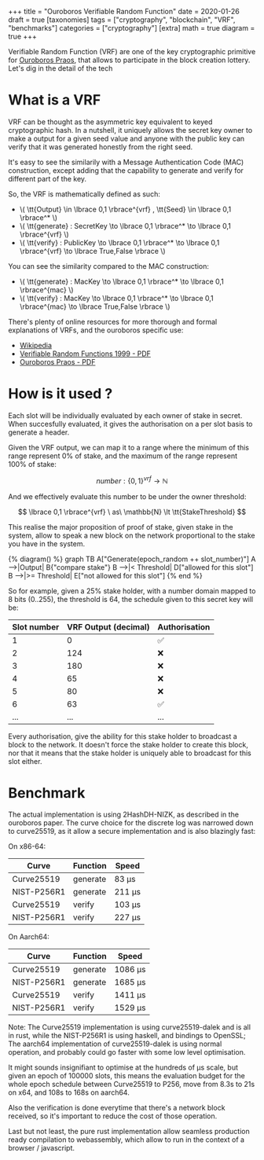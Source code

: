 +++
title = "Ouroboros Verifiable Random Function"
date = 2020-01-26
draft = true
[taxonomies]
tags = ["cryptography", "blockchain", "VRF", "benchmarks"]
categories = ["cryptography"]
[extra]
math = true
diagram = true
+++

Verifiable Random Function (VRF) are one of the key cryptographic primitive for
[Ouroboros Praos](https://eprint.iacr.org/2017/573.pdf), that allows to participate
in the block creation lottery. Let's dig in the detail of the tech

<!-- more -->

# What is a VRF

VRF can be thought as the asymmetric key equivalent to keyed cryptographic hash.
In a nutshell, it uniquely allows the secret key owner to make a output for a given seed value
and anyone with the public key can verify that it was generated honestly from the right seed.

It's easy to see the similarily with a Message Authentication Code (MAC) construction, except
adding that the capability to generate and verify for different part of the key.

So, the VRF is mathematically defined as such:

* \\( \tt{Output} \in \lbrace 0,1 \rbrace^{vrf} , \tt{Seed} \in \lbrace 0,1 \rbrace^* \\)
* \\( \tt{generate} : SecretKey \to \lbrace 0,1 \rbrace^\* \to \lbrace 0,1 \rbrace^{vrf} \\)
* \\( \tt{verify} : PublicKey \to \lbrace 0,1 \rbrace^\* \to \lbrace 0,1 \rbrace^{vrf} \to \lbrace True,False \rbrace \\)

You can see the similarity compared to the MAC construction:
* \\( \tt{generate} : MacKey \to \lbrace 0,1 \rbrace^\* \to \lbrace 0,1 \rbrace^{mac} \\)
* \\( \tt{verify} : MacKey \to \lbrace 0,1 \rbrace^\* \to \lbrace 0,1 \rbrace^{mac} \to \lbrace True,False \rbrace \\)

There's plenty of online resources for more thorough and formal explanations of VRFs, and the ouroboros specific use:

* [Wikipedia](https://en.wikipedia.org/wiki/Verifiable_random_function)
* [Verifiable Random Functions 1999 - PDF](https://people.csail.mit.edu/silvio/Selected%20Scientific%20Papers/Pseudo%20Randomness/Verifiable_Random_Functions.pdf)
* [Ouroboros Praos - PDF](https://eprint.iacr.org/2017/573.pdf)

# How is it used ?

Each slot will be individually evaluated by each owner of stake in secret.
When succesfully evaluated, it gives the authorisation on a per slot basis
to generate a header.

Given the VRF output, we can map it to a range where the minimum of this range represent
0% of stake, and the maximum of the range represent 100% of stake:

$$ number : \lbrace 0,1 \rbrace^{vrf} \to \mathbb{N} $$

And we effectively evaluate this number to be under the owner threshold:

$$ \lbrace 0,1 \rbrace^{vrf} \ as\  \mathbb{N} \lt \tt{StakeThreshold} $$ 

This realise the major proposition of proof of stake, given stake in the
system, allow to speak a new block on the network proportional to the
stake you have in the system.

{% diagram() %}
graph TB
    A["Generate(epoch_random ++ slot_number)"]
    A -->|Output| B{"compare stake"}
    B -->|< Threshold| D["allowed for this slot"]
    B -->|>= Threshold| E["not allowed for this slot"]
{% end %}

So for example, given a 25% stake holder, with a number domain mapped to 8 bits
(0..255), the threshold is 64, the schedule given to this secret key will be:

| Slot number | VRF Output (decimal) | Authorisation |
| ----------- | -------------------- | ------------- |
| 1           | 0                    | ✅             |
| 2           | 124                  | ❌             |
| 3           | 180                  | ❌             |
| 4           | 65                   | ❌             |
| 5           | 80                   | ❌             |
| 6           | 63                   | ✅             |
| ...         | ...                  | ...           |

Every authorisation, give the ability for this stake holder to broadcast a
block to the network. It doesn't force the stake holder to create this block,
nor that it means that the stake holder is uniquely able to broadcast for
this slot either.

# Benchmark

The actual implementation is using 2HashDH-NIZK, as described in the ouroboros paper.
The curve choice for the discrete log was narrowed down to curve25519, as it allow
a secure implementation and is also blazingly fast:

On x86-64:

| Curve       | Function | Speed  |
| ----------- | -------- | ------ |
| Curve25519  | generate | 83 µs  |
| NIST-P256R1 | generate | 211 µs |
| Curve25519  | verify   | 103 µs |
| NIST-P256R1 | verify   | 227 µs |

On Aarch64:

| Curve       | Function | Speed   |
| ----------- | -------- | ------- |
| Curve25519  | generate | 1086 µs |
| NIST-P256R1 | generate | 1685 µs |
| Curve25519  | verify   | 1411 µs |
| NIST-P256R1 | verify   | 1529 µs |

Note: The Curve25519 implementation is using curve25519-dalek and is all in
rust, while the NIST-P256R1 is using haskell, and bindings to OpenSSL; The
aarch64 implementation of curve25519-dalek is using normal operation, and
probably could go faster with some low level optimisation.

It might sounds insignifiant to optimise at the hundreds of µs scale, but
given an epoch of 100000 slots, this means the evaluation budget for the
whole epoch schedule between Curve25519 to P256, move from 8.3s to 21s on x64,
and 108s to 168s on aarch64.

Also the verification is done everytime that there's a network block received,
so it's important to reduce the cost of those operation.

Last but not least, the pure rust implementation allow seamless production
ready compilation to webassembly, which allow to run in the context of a
browser / javascript.
